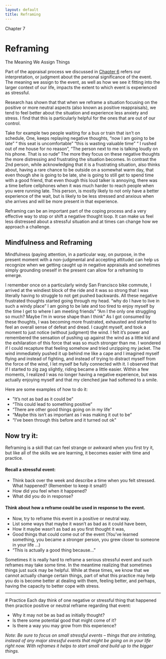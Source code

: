 ```yaml
---
layout: default
title: Reframing
---
```

<p class="type">Chapter 7</p>

# Reframing 
The Meaning We Assign Things

Part of the appraisal process we discussed in [Chapter 6](/chapt-6/) refers our interpretation, or judgment about the personal significance of the event. The meaning we assign to the event, as well as how we see it fitting into the larger context of our life, impacts the extent to which event is experienced as stressful. 

Research has shown that that when we reframe a situation focusing on the positive or more neutral aspects (also known as positive reappraisals), we tend to feel better about the situation and experience less anxiety and stress. I find that this is particularly helpful for the ones that are out of our control.

Take for example two people waiting for a bus or train that isn’t on schedule, One, keeps replaying negative thoughts, “now I am going to be late” “ this seat is uncomfortable” “this is wasting valuable time” “ I rushed out of me house for no reason”, “The person next to me is talking loudly on his phone. That is so rude“ The more they focus on these negative thoughts the more distressing and frustrating the situation becomes. In contrast the 2nd person, while acknowledging that it is a frustrating situation, also thinks about, having a rare chance to be outside on a somewhat warm day, that even though she is going to be late, she is going to still get to spend time with a good friend, that even though this loud talker is annoying, there was a time before cellphones when it was much harder to reach people when you were running late. This person, is mostly likely to not only have a better experience of the wait, but is likely to be less stressed and anxious when she arrives and will be more present in that experience. 

Reframing can be an important part of the coping process and a very effective way to stop or shift a negative thought loop. It can make us feel less distressed about a stressful situation and at times can change how we approach a challenge. 

## Mindfulness and Reframing 
Mindfulness (paying attention, in a particular way, on purpose, in the present moment with a non-judgmental and accepting attitude) can help us recognize when we getting caught up in negative appraisals and sometimes simply grounding oneself in the present can allow for a reframing to emerge. 

<div class="story">
<p>I remember once on a particularly windy San Francisco bike commute, I arrived at the windiest block of the ride and it was so strong that I was literally having to struggle to not get pushed backwards. All these negative frustrated thoughts started going through my head. “why do I have to live in such a windy place” I am going to be late and too tired to enjoy myself by the time I get to where I am meeting friends” “Am I the only one struggling so much? Maybe I’m in worse shape than I think” As I got consumed by these thoughts, I was becoming more frustrated, exhausted and started to feel an overall sense of defeat and dread. I caught myself, and took a moment to just notice (without judgment) the wind. I felt it’s power and remembered the sensation of pushing up against the wind as a little kid and the exhilaration of this force that was so much stronger than me. I wondered if I could recapture that feeling somehow and tried unzipping my jacket. The wind immediately pushed it up behind me like a cape and I imagined myself flying and instead of fighting, and instead of trying to distract myself from the force of the wind, I let myself be fully connected with it. I observed that if I started to zig zag slightly, riding became a little easier. Within a few moments, I realized I was no longer having a negative experience, but was actually enjoying myself and that my clenched jaw had softened to a smile.</p>
</div>

Here are some examples of how to do it: 
- "It’s not as bad as it could be”
- “This could lead to something positive”
- “There are other good things going on in my life”
- “Maybe this isn’t as important as I was making it out to be”
- “I’ve been through this before and it turned out ok"

## Now try it:
Reframing is a skill that can feel strange or awkward when you first try it, but like all of the skills we are learning, it becomes easier with time and practice.  

#### Recall a stressful event:
- Think back over the week and describe a time when you felt stressed. 
What happened? (Remember to keep it small!)
- How did you feel when it happened?
- What did you do in response?  

#### Think about how a reframe could be used in response to the event.
- Now, try to reframe this event in a positive or neutral way.
- List some ways that maybe it wasn’t as bad as it could have been,
- How it maybe wasn’t as bad as you first thought it was, 
- Good things that could come out of the event (You’ve learned something, you became a stronger person, you grew closer to someone in your life &hellip;)
- “This is actually a good thing because…”



Sometimes it is really hard to reframe a serious stressful event and such reframes may take some time. In the meantime realizing that sometimes things just suck may be helpful.  While at these times, we know that we cannot actually change certain things, part of what this practice may help you do is become better at dealing with them, feeling better, and perhaps, having the capacity to better cope with stress.

<hr/>
# Practice
Each day think of one negative or stressful thing that happened then practice positive or neutral reframe regarding that event:

- Why it may not be as bad as initially thought? 
- Is there some potential good that might come of it? 
- Is there a way you may grow from this experience? 

<i>Note: Be sure to focus on small stressful events – things that are irritating, instead of any major stressful events that might be going on in your life right now.  With reframes it helps to start small and build up to the bigger things.</i>
